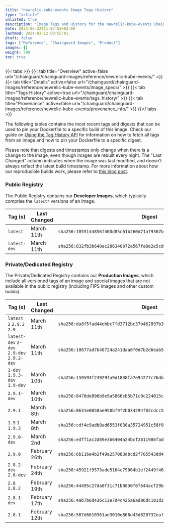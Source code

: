 ```yaml
---
title: "newrelic-kube-events Image Tags History"
type: "article"
unlisted: true
description: "Image Tags and History for the newrelic-kube-events Chainguard Image"
date: 2023-06-22T11:07:52+02:00
lastmod: 2024-03-12 00:55:01
draft: false
tags: ["Reference", "Chainguard Images", "Product"]
images: []
weight: 700
toc: true
---
```


{{< tabs >}}
{{< tab title="Overview" active=false url="/chainguard/chainguard-images/reference/newrelic-kube-events/" >}}
{{< tab title="Details" active=false url="/chainguard/chainguard-images/reference/newrelic-kube-events/image_specs/" >}}
{{< tab title="Tags History" active=true url="/chainguard/chainguard-images/reference/newrelic-kube-events/tags_history/" >}}
{{< tab title="Provenance" active=false url="/chainguard/chainguard-images/reference/newrelic-kube-events/provenance_info/" >}}
{{</ tabs >}}

The following tables contains the most recent tags and digests that can be used to pin your Dockerfile to a specific build of this image. Check our guide on [Using the Tag History API](/chainguard/chainguard-images/using-the-tag-history-api/) for information on how to fetch all tags from an image and how to pin your Dockerfile to a specific digest.

Please note that digests and timestamps only change when there is a change to the image, even though images are rebuilt every night. The "Last Changed" column indicates when the image was last modified, and doesn't always reflect the latest build timestamp. For more information about how our reproducible builds work, please refer to [this blog post](https://www.chainguard.dev/unchained/reproducing-chainguards-reproducible-image-builds).

### Public Registry
The Public Registry contains our **Developer Images**, which typically comprise the `latest*` versions of an image.

| Tag (s)       | Last Changed | Digest                                                                    |
|---------------|--------------|---------------------------------------------------------------------------|
|  `latest`     | March 11th   | `sha256:1055144856f460d85c61b260d71a79367b1101bbd2ecc0f6f256441f3d3469a3` |
|  `latest-dev` | March 11th   | `sha256:832fb3b640ac286340b72a567fa8e2e5cd491a33c22ef08ff1c6abc286e9030c` |


### Private/Dedicated Registry
The Private/Dedicated Registry contains our **Production Images**, which include all versioned tags of an image and special images that are not available in the public registry (including FIPS images and other custom builds).

| Tag (s)                                     | Last Changed  | Digest                                                                    |
|---------------------------------------------|---------------|---------------------------------------------------------------------------|
|  `latest` `2` `2.9.2` `2.9`                 | March 11th    | `sha256:da8f5fad44ebbc7fd3712bc37b462897b3e63d43a120cd226a9afb36c0347c04` |
|  `latest-dev` `2-dev` `2.9-dev` `2.9.2-dev` | March 11th    | `sha256:10677ad7b48724a241daa0f0d7b2d6eab54bd2d386619f5065dd0c39d9911b46` |
|  `1-dev` `1.9.3-dev` `1.9-dev`              | March 10th    | `sha256:159593f24929fa9d1838fa7e94277c76db2033e978ac9d1e4a3aada254a93dec` |
|  `2.9.1-dev`                                | March 10th    | `sha256:8478de896b9e9a5866cb5b71c9c224015c8a77ecfc7b69ebb06e61a325d60037` |
|  `2.9.1`                                    | March 8th     | `sha256:8631e0850ae950bf9f2b034294f82cdcc5f4a2d4f0fb813d79976e89a23e691d` |
|  `1.9` `1` `1.9.3`                          | March 8th     | `sha256:cdf4e9adb0ad6553f038a35724951c58f0717c61bc4ced8f274a7857c5b83dac` |
|  `2.9.0-dev`                                | March 2nd     | `sha256:edff1ac2d89e366404a24bcf2811986fad8407f064942cb89fb274c75ac44387` |
|  `2.9.0`                                    | February 26th | `sha256:6b116e4b2f49a257083dbcd2f705543dd4b553a439be1321a041977b09b037da` |
|  `2.8.2-dev` `2.8-dev`                      | February 24th | `sha256:45921f9573ade5164c79064b1ef2449f4658d9a33d9578296eda484e03c73359` |
|  `2.8` `2.8.2`                              | February 19th | `sha256:44495c27da0f31c71b0830f0f644acf29ba09ee1ddfcd432d9fdee6d814c70d0` |
|  `2.8.1-dev`                                | February 17th | `sha256:4ab7b6d436c13e7d4c425a6ad86dc181d2751fefa2c141117376535ac2d471a0` |
|  `2.8.1`                                    | February 12th | `sha256:587d6610361ae3010e866d43d828732eafb24c603c5f76362327721917f5010c` |

